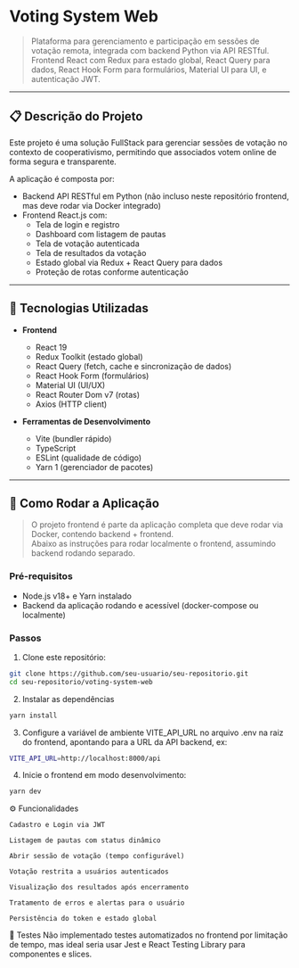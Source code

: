 # Voting System Web

> Plataforma para gerenciamento e participação em sessões de votação remota, integrada com backend Python via API RESTful.  
> Frontend React com Redux para estado global, React Query para dados, React Hook Form para formulários, Material UI para UI, e autenticação JWT.

---

## 📋 Descrição do Projeto

Este projeto é uma solução FullStack para gerenciar sessões de votação no contexto de cooperativismo, permitindo que associados votem online de forma segura e transparente.

A aplicação é composta por:

- Backend API RESTful em Python (não incluso neste repositório frontend, mas deve rodar via Docker integrado)
- Frontend React.js com:
  - Tela de login e registro
  - Dashboard com listagem de pautas
  - Tela de votação autenticada
  - Tela de resultados da votação
  - Estado global via Redux + React Query para dados
  - Proteção de rotas conforme autenticação

---

## 🚀 Tecnologias Utilizadas

- **Frontend**

  - React 19
  - Redux Toolkit (estado global)
  - React Query (fetch, cache e sincronização de dados)
  - React Hook Form (formulários)
  - Material UI (UI/UX)
  - React Router Dom v7 (rotas)
  - Axios (HTTP client)

- **Ferramentas de Desenvolvimento**
  - Vite (bundler rápido)
  - TypeScript
  - ESLint (qualidade de código)
  - Yarn 1 (gerenciador de pacotes)

---

## 🐳 Como Rodar a Aplicação

> O projeto frontend é parte da aplicação completa que deve rodar via Docker, contendo backend + frontend.  
> Abaixo as instruções para rodar localmente o frontend, assumindo backend rodando separado.

### Pré-requisitos

- Node.js v18+ e Yarn instalado
- Backend da aplicação rodando e acessível (docker-compose ou localmente)

### Passos

1. Clone este repositório:

```bash
git clone https://github.com/seu-usuario/seu-repositorio.git
cd seu-repositorio/voting-system-web

```

2. Instalar as dependências

```bash
yarn install
```

3. Configure a variável de ambiente VITE_API_URL no arquivo .env na raiz do frontend, apontando para a URL da API backend, ex:

```bash
VITE_API_URL=http://localhost:8000/api
```

4. Inicie o frontend em modo desenvolvimento:

```bash
yarn dev
```

⚙️ Funcionalidades

    Cadastro e Login via JWT

    Listagem de pautas com status dinâmico

    Abrir sessão de votação (tempo configurável)

    Votação restrita a usuários autenticados

    Visualização dos resultados após encerramento

    Tratamento de erros e alertas para o usuário

    Persistência do token e estado global

🧪 Testes
Não implementado testes automatizados no frontend por limitação de tempo, mas ideal seria usar Jest e React Testing Library para componentes e slices.
